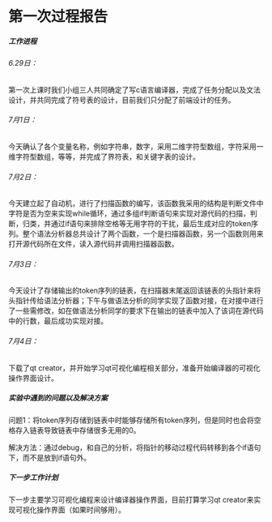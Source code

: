#                           第一次过程报告

##### 工作进程

###### 6.29日：

第一次上课时我们小组三人共同确定了写c语言编译器，完成了任务分配以及文法设计，并共同完成了符号表的设计，目前我们只分配了前端设计的任务。

###### 7月1日：

今天确认了各个变量名称，例如字符串，数字，采用二维字符型数组，字符采用一维字符型数组，等等，并完成了界符表，和关键字表的设计。

###### 7月2日：

今天建立起了自动机，进行了扫描函数的编写，该函数我采用的结构是判断文件中字符是否为空来实现while循环，通过多组if判断语句来实现对源代码的扫描，判断，归类，并通过if语句来排除空格等无用字符的干扰，最后生成对应的token序列。整个语法分析器总共设计了两个函数，一个是扫描器函数，另一个函数则用来打开源代码所在文件，读入源代码并调用扫描器函数。

###### 7月3日：

今天设计了存储输出的token序列的链表，在扫描器末尾返回该链表的头指针来将头指针传给语法分析器；下午与做语法分析的同学实现了函数对接，在对接中进行了一些需修改，如在做语法分析同学的要求下在输出的链表中加入了该词在源代码中的行数，最后成功实现对接。

###### 7月4日：

下载了qt creator，并开始学习qt可视化编程相关部分，准备开始编译器的可视化操作界面设计。

##### 实验中遇到的问题以及解决方案

问题1：将token序列存储到链表中时能够存储所有token序列，但是同时也会将空格存入链表导致链表中存储很多无用的0。

解决方法：通过debug，和自己的分析，将指针的移动过程代码转移到各个if语句下，而不是放到if语句外。

##### 下一步工作计划

下一步主要学习可视化编程来设计编译器操作界面，目前打算学习qt creator来实现可视化操作界面（如果时间够用）。

